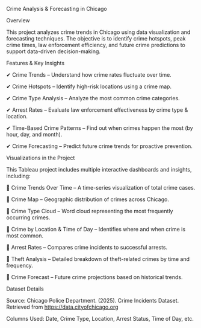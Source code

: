 Crime Analysis & Forecasting in Chicago


Overview

This project analyzes crime trends in Chicago using data visualization and forecasting techniques. The objective is to identify crime hotspots, peak crime times, law enforcement efficiency, and future crime predictions to support data-driven decision-making.




Features & Key Insights

✔ Crime Trends – Understand how crime rates fluctuate over time.

✔ Crime Hotspots – Identify high-risk locations using a crime map.

✔ Crime Type Analysis – Analyze the most common crime categories.

✔ Arrest Rates – Evaluate law enforcement effectiveness by crime type & location.

✔ Time-Based Crime Patterns – Find out when crimes happen the most (by hour, day, and month).

✔ Crime Forecasting – Predict future crime trends for proactive prevention.





Visualizations in the Project

This Tableau project includes multiple interactive dashboards and insights, including:

📌 Crime Trends Over Time – A time-series visualization of total crime cases.

📌 Crime Map – Geographic distribution of crimes across Chicago.

📌 Crime Type Cloud – Word cloud representing the most frequently occurring crimes.

📌 Crime by Location & Time of Day – Identifies where and when crime is most common.

📌 Arrest Rates – Compares crime incidents to successful arrests.

📌 Theft Analysis – Detailed breakdown of theft-related crimes by time and frequency.

📌 Crime Forecast – Future crime projections based on historical trends.






Dataset Details

Source: Chicago Police Department. (2025). Crime Incidents Dataset. Retrieved from https://data.cityofchicago.org

Columns Used: Date, Crime Type, Location, Arrest Status, Time of Day, etc.
